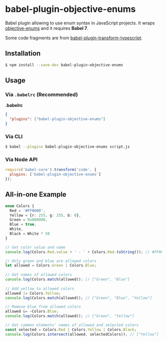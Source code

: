# babel-plugin-objective-enums

Babel plugin allowing to use enum syntax in JavaScript projects. 
It wraps [objective-enums](https://github.com/Traffician/objective-enums) and it requires **Babel 7**.

Some code fragments are from [babel-plugin-transform-typescript](https://github.com/babel/babel/tree/master/packages/babel-plugin-transform-typescript).

## Installation

```sh
$ npm install --save-dev babel-plugin-objective-enums
```

## Usage

### Via `.babelrc` (Recommended)

**.babelrc**

```json
{
  "plugins": ["babel-plugin-objective-enums"]
}
```

### Via CLI

```sh
$ babel --plugins babel-plugin-objective-enums script.js
```

### Via Node API

```javascript
require('babel-core').transform('code', {
  plugins: ['babel-plugin-objective-enums']
});
```

## All-in-one Example
```typescript
enum Colors {
  Red = '#FF0000',
  Yellow = {r: 255, g: 255, b: 0},
  Green = 0x008000,
  Blue = true,
  White,
  Black = White * 50
}

// Get color value and name
console.log(Colors.Red.value + ' - ' + Colors.Red.toString()); // #FF0000 - Red

// Only green and blue are allowed colors
let allowed = Colors.Green | Colors.Blue;
 
// Get names of allowed colors
console.log(Colors.match(allowed)); // ["Green", "Blue"]
 
// Add yellow to allowed colors
allowed |= Colors.Yellow;
console.log(Colors.match(allowed)); // ["Green", "Blue", "Yellow"]

// Remove blue from allowed colors
allowed &= ~Colors.Blue;
console.log(Colors.match(allowed)); // ["Green", "Yellow"]

// Get common elements' names of allowed and selected colors
const selected = Colors.Red | Colors.Yellow | Colors.Black;
console.log(Colors.intersect(allowed, selectedColors)); // ["Yellow"]
```
